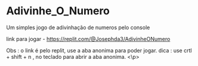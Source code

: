 # Adivinhe_O_Numero
Um simples jogo de adivinhação de numeros pelo console

link para jogar - https://replit.com/@Josephda3/AdivinheONumero
<p>
Obs : o link é pelo replit, use a aba anonima para poder jogar.
dica : use crtl + shift + n , no teclado para abrir a aba anonima. 
<\p>
